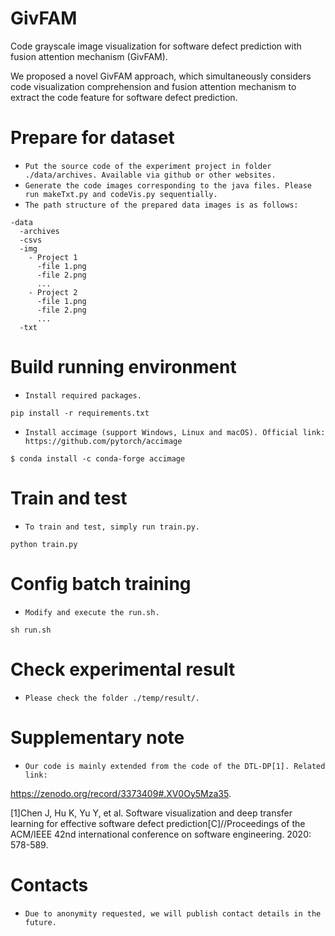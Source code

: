 # GivFAM
Code grayscale image visualization for software defect prediction with fusion attention mechanism (GivFAM).

We proposed a novel GivFAM approach, which simultaneously considers code visualization comprehension and fusion attention mechanism to extract the code feature for software defect prediction.


Prepare for dataset
=================
- `Put the source code of the experiment project in folder ./data/archives. Available via github or other websites.`
- `Generate the code images corresponding to the java files. Please run makeTxt.py and codeVis.py sequentially.`
- `The path structure of the prepared data images is as follows:`

```
-data
  -archives
  -csvs
  -img
    - Project 1
      -file 1.png
      -file 2.png
      ...
    - Project 2
      -file 1.png
      -file 2.png
      ...
  -txt
```


Build running environment
=================
- `Install required packages.`

```
pip install -r requirements.txt
```

- `Install accimage (support Windows, Linux and macOS). Official link: https://github.com/pytorch/accimage`

```
$ conda install -c conda-forge accimage
```

Train and test
=================
- `To train and test, simply run train.py.`
```
python train.py
```

Config batch training
===============

- `Modify and execute the run.sh.`

```
sh run.sh
```

Check experimental result
===============
- `Please check the folder ./temp/result/.`


Supplementary note
===============
- `Our code is mainly extended from the code of the DTL-DP[1]. Related link:`

https://zenodo.org/record/3373409#.XV0Oy5Mza35.

[1]Chen J, Hu K, Yu Y, et al. Software visualization and deep transfer learning for effective software defect prediction[C]//Proceedings of the ACM/IEEE 42nd international conference on software engineering. 2020: 578-589.


Contacts
===============
- `Due to anonymity requested, we will publish contact details in the future.`
